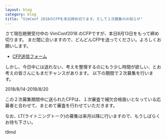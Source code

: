 ```yaml
---
layout: blog
category: blog
title: "VimConf 2018のCFPを本日締め切ります。そして２次募集のお知らせ"
---
```


さて現在絶賛受付中の VimConf2018 のCFPですが、本日8月13日をもって締め切ります。
まだ間に合いますので、どんどんCFPを送ってください。よろしくお願いします。

- [CFP送信フォーム](https://docs.google.com/forms/d/e/1FAIpQLSdC-9bIVq-v-YQnPAeLVbyKQ3xso3Q6Cs8p8X5tdBIDU13TYw/viewform)

しかし、今日中には送れない、考えを整理するのにもう少し時間が欲しい、とお考えの皆さんにもまだチャンスがあります。
以下の期間で２次募集を行います。

2018/8/14-2018/8/20

この２次募集期間中に送られたCFPは、１次審査で補欠合格扱いとなっている応募者と合わせて、まとめて審査を行わせていただきます。

なお、LT(ライトニングトーク)の募集は来月以降に行いますので、もうしばらくお待ち下さい。

t9md
